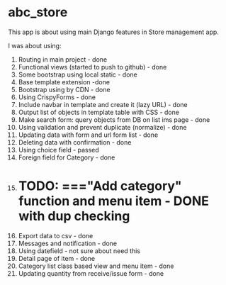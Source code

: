 # abc_store

This app is about using main Django features in Store management app.

I was about using:
1. Routing in main project - done
2. Functional views (started to push to github) - done
3. Some bootstrap using local static - done
4. Base template extension -done
5. Bootstrap using by CDN - done
6. Using CrispyForms - done
7. Include navbar in template and create it (lazy URL) - done
8. Output list of objects in template table with CSS - done
9. Make search form: query objects from DB on list ims page - done
10. Using validation and prevent duplicate (normalize) - done
11. Updating data with form and url form list - done 
12. Deleting data with confirmation - done
13. Using choice field - passed
14. Foreign field for Category  - done
15. # TODO: ==="Add category" function and menu item - DONE with dup checking
16. Export data to csv - done
17. Messages and notification - done
18. Using datefield - not sure about need this
19. Detail page of item - done
20. Category list class based view and menu item - done
21. Updating quantity from receive/issue form - done